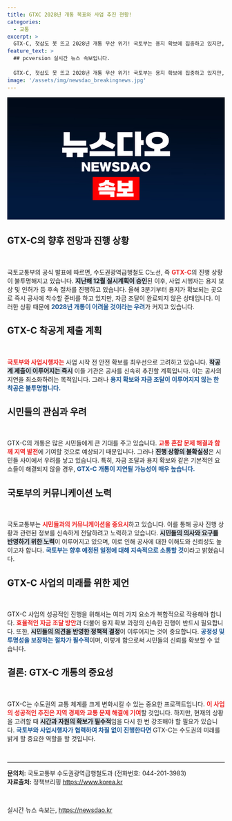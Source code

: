 ```yaml
---
title: GTXC 2028년 개통 목표와 사업 추진 현황!
categories:
  - 교통
excerpt: >
  GTX-C, 첫삽도 못 뜨고 2028년 개통 무산 위기! 국토부는 용지 확보에 집중하고 있지만, 이제 막 시작단계라는 충격적인 실태를 전합니다. 클릭하고 자세한 내용을 확인하세요!
feature_text: >
  ## pcversion 실시간 뉴스 속보입니다.

  GTX-C, 첫삽도 못 뜨고 2028년 개통 무산 위기! 국토부는 용지 확보에 집중하고 있지만, 이제 막 시작단계라는 충격적인 실태를 전합니다. 클릭하고 자세한 내용을 확인하세요!
image: '/assets/img/newsdao_breakingnews.jpg'
---
```


<p><img src="/assets/img/newsdao_breakingnews.jpg" alt="pcversion 속보" /></p>

<h2 data-ke-size="size26">GTX-C의 향후 전망과 진행 상황</h2>

<p data-ke-size="size16">&nbsp;</p>

<p>국토교통부의 공식 발표에 따르면, 수도권광역급행철도 C노선, 즉 <b><span style="color: #ee2323;">GTX-C</span></b>의 진행 상황이 불투명해지고 있습니다. <b><span style="background-color: #21538527;">지난해 12월 실시계획이 승인</span></b>된 이후, 사업 시행자는 용지 보상 및 인허가 등 후속 절차를 진행하고 있습니다. 올해 3분기부터 용지가 확보되는 곳으로 즉시 공사에 착수할 준비를 하고 있지만, 자금 조달이 완료되지 않은 상태입니다. 이러한 상황 때문에 <b><span style="color: #1a5490;">2028년 개통이 어려울 것이라는 우려</span></b>가 커지고 있습니다.</p>

<h2 data-ke-size="size26">GTX-C 착공계 제출 계획</h2>

<p data-ke-size="size16">&nbsp;</p>

<p><b><span style="color: #ee2323;">국토부와 사업시행자는</span></b> 사업 시작 전 안전 확보를 최우선으로 고려하고 있습니다. <b><span style="background-color: #21538527;">착공계 제출이 이루어지는 즉시</span></b> 이들 기관은 공사를 신속히 추진할 계획입니다. 이는 공사의 지연을 최소화하려는 목적입니다. 그러나 <b><span style="color: #1a5490;">용지 확보와 자금 조달이 이루어지지 않는 한 착공은 불투명합니다.</span></b></p>

<h2 data-ke-size="size26">시민들의 관심과 우려</h2>

<p data-ke-size="size16">&nbsp;</p>

<p>GTX-C의 개통은 많은 시민들에게 큰 기대를 주고 있습니다. <b><span style="color: #ee2323;">교통 혼잡 문제 해결과 함께 지역 발전</span></b>에 기여할 것으로 예상되기 때문입니다. 그러나 <b><span style="background-color: #21538527;">진행 상황의 불확실성</span></b>은 시민들 사이에서 우려를 낳고 있습니다. 특히, 자금 조달과 용지 확보와 같은 기본적인 요소들이 해결되지 않을 경우, <b><span style="color: #1a5490;">GTX-C 개통이 지연될 가능성이 매우 높습니다.</span></b></p>

<h2 data-ke-size="size26">국토부의 커뮤니케이션 노력</h2>

<p data-ke-size="size16">&nbsp;</p>

<p>국토교통부는 <b><span style="color: #ee2323;">시민들과의 커뮤니케이션을 중요시</span></b>하고 있습니다. 이를 통해 공사 진행 상황과 관련된 정보를 신속하게 전달하려고 노력하고 있습니다. <b><span style="background-color: #21538527;">시민들의 의사와 요구를 반영하기 위한 노력</span></b>이 이루어지고 있으며, 이로 인해 공사에 대한 이해도와 신뢰성도 높이고자 합니다. <b><span style="color: #1a5490;">국토부는 향후 예정된 일정에 대해 지속적으로 소통할 것</span></b>이라고 밝혔습니다.</p>

<h2 data-ke-size="size26">GTX-C 사업의 미래를 위한 제언</h2>

<p data-ke-size="size16">&nbsp;</p>

<p>GTX-C 사업의 성공적인 진행을 위해서는 여러 가지 요소가 복합적으로 작용해야 합니다. <b><span style="color: #ee2323;">효율적인 자금 조달 방안</span></b>과 더불어 용지 확보 과정의 신속한 진행이 반드시 필요합니다. 또한, <b><span style="background-color: #21538527;">시민들의 의견을 반영한 정책적 결정</span></b>이 이루어지는 것이 중요합니다. <b><span style="color: #1a5490;">공정성 및 투명성을 보장하는 절차가 필수적</span></b>이며, 이렇게 함으로써 시민들의 신뢰를 확보할 수 있습니다.</p>

<h2 data-ke-size="size26">결론: GTX-C 개통의 중요성</h2>

<p data-ke-size="size16">&nbsp;</p>

<p>GTX-C는 수도권의 교통 체계를 크게 변화시킬 수 있는 중요한 프로젝트입니다. <b><span style="color: #ee2323;">이 사업의 성공적인 추진은 지역 경제와 교통 문제 해결에 기여</span></b>할 것입니다. 하지만, 현재의 상황을 고려할 때 <b><span style="background-color: #21538527;">시간과 자원의 확보가 필수적</span></b>임을 다시 한 번 강조해야 할 필요가 있습니다. <b><span style="color: #1a5490;">국토부와 사업시행자가 협력하여 차질 없이 진행한다면</span></b> GTX-C는 수도권의 미래를 밝게 할 중요한 역할을 할 것입니다. </p>

<p data-ke-size="size16">&nbsp;</p>

<hr>

<p><strong>문의처:</strong> 국토교통부 수도권광역급행철도과 (전화번호: 044-201-3983)<br />
<strong>자료출처:</strong> 정책브리핑 <a href="https://https://www.korea.kr">https://www.korea.kr</a>  </p>

<p data-ke-size="size16">&nbsp;</p>
실시간 뉴스 속보는, <a href="https://newsdao.kr" rel="dofollow">https://newsdao.kr</a>


